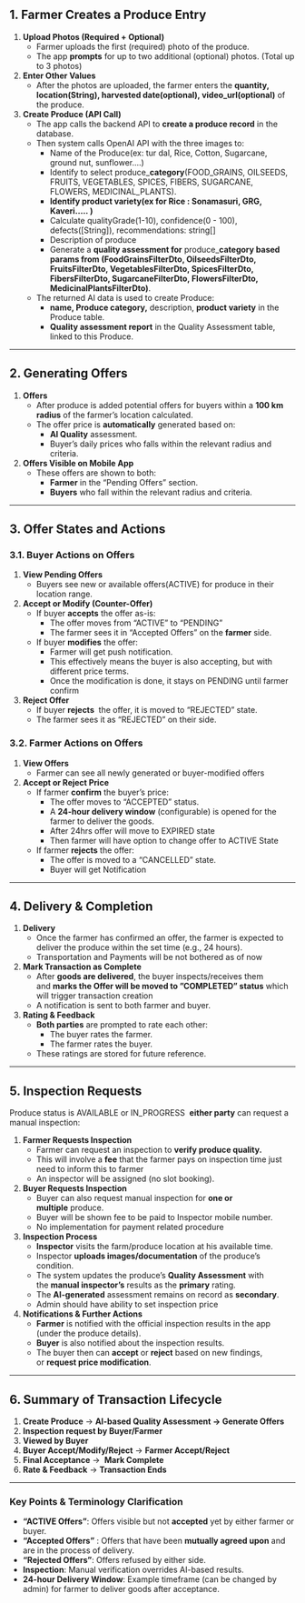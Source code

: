 ## 1. Farmer Creates a Produce Entry

1. **Upload Photos (Required + Optional)**
    - Farmer uploads the first (required) photo of the produce.
    - The app **prompts** for up to two additional (optional) photos.  (Total up to 3 photos)
2. **Enter Other Values**
    - After the photos are uploaded, the farmer enters the **quantity, location(String), harvested date(optional), video_url(optional)** of the produce.
3. **Create Produce (API Call)**
    - The app calls the backend API to **create a produce record** in the database.
    - Then system calls OpenAI API with the three images to:
        - Name of the Produce(ex: tur dal, Rice, Cotton, Sugarcane, ground nut, sunflower….)
        - Identify to select produce_**category**(FOOD_GRAINS, OILSEEDS, FRUITS, VEGETABLES, SPICES, FIBERS, SUGARCANE, FLOWERS, MEDICINAL_PLANTS).
        - **Identify product variety(ex for Rice  : Sonamasuri, GRG, Kaveri….. )**
        - Calculate qualityGrade(1-10), confidence(0 - 100), defects([String]), recommendations: string[]
        - Description of produce
        - Generate a **quality assessment for** produce_**category based params from (**FoodGrainsFilterDto,
          OilseedsFilterDto,
          FruitsFilterDto,
          VegetablesFilterDto,
          SpicesFilterDto,
          FibersFilterDto,
          SugarcaneFilterDto,
          FlowersFilterDto,
          MedicinalPlantsFilterDto**)**.
    - The returned AI data is used to create Produce:
        - **name, Produce category,** description, **product variety** in the Produce table.
        - **Quality assessment report** in the Quality Assessment table, linked to this Produce.

---

## 2. Generating Offers

1. **Offers**
    - After produce is added potential offers for buyers within a **100 km radius** of the farmer’s location calculated.
    - The offer price is **automatically** generated based on:
        - **AI Quality** assessment.
        - Buyer’s daily prices who falls within the relevant radius and criteria.
2. **Offers Visible on Mobile App**
    - These offers are shown to both:
        - **Farmer** in the “Pending Offers” section.
        - **Buyers** who fall within the relevant radius and criteria.

---

## 3. Offer States and Actions

### 3.1. Buyer Actions on Offers

1. **View Pending Offers**
    - Buyers see new or available offers(ACTIVE) for produce in their location range.
2. **Accept or Modify (Counter-Offer)**
    - If buyer **accepts** the offer as-is:
        - The offer moves from “ACTIVE” to “PENDING”
        - The farmer sees it in “Accepted Offers” on the **farmer** side.
    - If buyer **modifies** the offer:
        - Farmer will get push notification.
        - This effectively means the buyer is also accepting, but with different price terms.
        - Once the modification is done, it stays on PENDING until farmer confirm
3. **Reject Offer**
    - If buyer **rejects**  the offer, it is moved to “REJECTED” state.
    - The farmer sees it as “REJECTED” on their side.

### 3.2. Farmer Actions on Offers

1. **View Offers**
    - Farmer can see all newly generated or buyer-modified offers
2. **Accept or Reject Price**
    - If farmer **confirm** the buyer’s price:
        - The offer moves to “ACCEPTED” status.
        - A **24-hour delivery window** (configurable) is opened for the farmer to deliver the goods.
        - After 24hrs offer will move to EXPIRED state
        - Then farmer will have option to change offer to ACTIVE State
    - If farmer **rejects** the offer:
        - The offer is moved to a “CANCELLED” state.
        - Buyer will get Notification

---

## 4. Delivery & Completion

1. **Delivery**
    - Once the farmer has confirmed an offer, the farmer is expected to deliver the produce within the set time (e.g., 24 hours).
    - Transportation and Payments will be not bothered as of now
2. **Mark Transaction as Complete**
    - After **goods are delivered**, the buyer inspects/receives them and **marks the Offer will be moved to ”COMPLETED” status** which will trigger transaction creation
    - A notification is sent to both farmer and buyer.
3. **Rating & Feedback**
    - **Both parties** are prompted to rate each other:
        - The buyer rates the farmer.
        - The farmer rates the buyer.
    - These ratings are stored for future reference.

---

## 5. Inspection Requests

Produce status is AVAILABLE or IN_PROGRESS  **either party** can request a manual inspection:

1. **Farmer Requests Inspection**
    - Farmer can request an inspection to **verify produce quality.**
    - This will involve a **fee** that the farmer pays on inspection time just need to inform this to farmer
    - An inspector will be assigned (no slot booking).
2. **Buyer Requests Inspection**
    - Buyer can also request manual inspection for **one or multiple** produce.
    - Buyer will be shown fee to be paid to Inspector mobile number.
    - No implementation for payment related procedure
3. **Inspection Process**
    - **Inspector** visits the farm/produce location at his available time.
    - Inspector **uploads images/documentation** of the produce’s condition.
    - The system updates the produce’s **Quality Assessment** with the **manual inspector’s** results as the **primary** rating.
    - The **AI-generated** assessment remains on record as **secondary**.
    - Admin should have ability to set inspection price
4. **Notifications & Further Actions**
    - **Farmer** is notified with the official inspection results in the app (under the produce details).
    - **Buyer** is also notified about the inspection results.
    - The buyer then can **accept** or **reject** based on new findings, or **request price modification**.

---

## 6. Summary of Transaction Lifecycle

1. **Create Produce** → **AI-based Quality Assessment → Generate Offers**
2. **Inspection request by Buyer/Farmer**
3. **Viewed by Buyer**
4. **Buyer Accept/Modify/Reject** → **Farmer Accept/Reject**
5. **Final Acceptance** →  **Mark Complete**
6. **Rate & Feedback** → **Transaction Ends**

---

### Key Points & Terminology Clarification

- **“ACTIVE Offers”**: Offers visible but not **accepted** yet by either farmer or buyer.
- **“Accepted Offers”** : Offers that have been **mutually agreed upon** and are in the process of delivery.
- **“Rejected Offers”**: Offers refused by either side.
- **Inspection**: Manual verification overrides AI-based results.
- **24-hour Delivery Window**: Example timeframe (can be changed by admin) for farmer to deliver goods after acceptance.